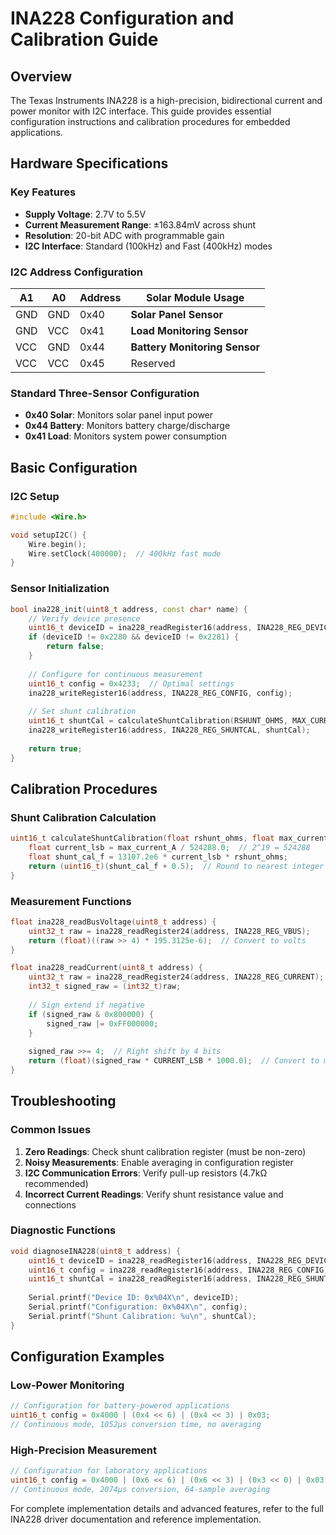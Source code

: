 # INA228 Configuration and Calibration Guide

## Overview

The Texas Instruments INA228 is a high-precision, bidirectional current and power monitor with I2C interface. This guide provides essential configuration instructions and calibration procedures for embedded applications.

## Hardware Specifications

### Key Features
- **Supply Voltage**: 2.7V to 5.5V
- **Current Measurement Range**: ±163.84mV across shunt
- **Resolution**: 20-bit ADC with programmable gain
- **I2C Interface**: Standard (100kHz) and Fast (400kHz) modes

### I2C Address Configuration

| A1 | A0 | Address | Solar Module Usage |
|----|----|---------|--------------------|
| GND | GND | 0x40 | **Solar Panel Sensor** |
| GND | VCC | 0x41 | **Load Monitoring Sensor** |
| VCC | GND | 0x44 | **Battery Monitoring Sensor** |
| VCC | VCC | 0x45 | Reserved |

### Standard Three-Sensor Configuration
- **0x40 Solar**: Monitors solar panel input power
- **0x44 Battery**: Monitors battery charge/discharge
- **0x41 Load**: Monitors system power consumption

## Basic Configuration

### I2C Setup
```cpp
#include <Wire.h>

void setupI2C() {
    Wire.begin();
    Wire.setClock(400000);  // 400kHz fast mode
}
```

### Sensor Initialization
```cpp
bool ina228_init(uint8_t address, const char* name) {
    // Verify device presence
    uint16_t deviceID = ina228_readRegister16(address, INA228_REG_DEVICEID);
    if (deviceID != 0x2280 && deviceID != 0x2281) {
        return false;
    }
    
    // Configure for continuous measurement
    uint16_t config = 0x4233;  // Optimal settings
    ina228_writeRegister16(address, INA228_REG_CONFIG, config);
    
    // Set shunt calibration
    uint16_t shuntCal = calculateShuntCalibration(RSHUNT_OHMS, MAX_CURRENT_A);
    ina228_writeRegister16(address, INA228_REG_SHUNTCAL, shuntCal);
    
    return true;
}
```

## Calibration Procedures

### Shunt Calibration Calculation
```cpp
uint16_t calculateShuntCalibration(float rshunt_ohms, float max_current_A) {
    float current_lsb = max_current_A / 524288.0;  // 2^19 = 524288
    float shunt_cal_f = 13107.2e6 * current_lsb * rshunt_ohms;
    return (uint16_t)(shunt_cal_f + 0.5);  // Round to nearest integer
}
```

### Measurement Functions
```cpp
float ina228_readBusVoltage(uint8_t address) {
    uint32_t raw = ina228_readRegister24(address, INA228_REG_VBUS);
    return (float)((raw >> 4) * 195.3125e-6);  // Convert to volts
}

float ina228_readCurrent(uint8_t address) {
    uint32_t raw = ina228_readRegister24(address, INA228_REG_CURRENT);
    int32_t signed_raw = (int32_t)raw;
    
    // Sign extend if negative
    if (signed_raw & 0x800000) {
        signed_raw |= 0xFF000000;
    }
    
    signed_raw >>= 4;  // Right shift by 4 bits
    return (float)(signed_raw * CURRENT_LSB * 1000.0);  // Convert to mA
}
```

## Troubleshooting

### Common Issues

1. **Zero Readings**: Check shunt calibration register (must be non-zero)
2. **Noisy Measurements**: Enable averaging in configuration register
3. **I2C Communication Errors**: Verify pull-up resistors (4.7kΩ recommended)
4. **Incorrect Current Readings**: Verify shunt resistance value and connections

### Diagnostic Functions
```cpp
void diagnoseINA228(uint8_t address) {
    uint16_t deviceID = ina228_readRegister16(address, INA228_REG_DEVICEID);
    uint16_t config = ina228_readRegister16(address, INA228_REG_CONFIG);
    uint16_t shuntCal = ina228_readRegister16(address, INA228_REG_SHUNTCAL);
    
    Serial.printf("Device ID: 0x%04X\n", deviceID);
    Serial.printf("Configuration: 0x%04X\n", config);
    Serial.printf("Shunt Calibration: %u\n", shuntCal);
}
```

## Configuration Examples

### Low-Power Monitoring
```cpp
// Configuration for battery-powered applications
uint16_t config = 0x4000 | (0x4 << 6) | (0x4 << 3) | 0x03;
// Continuous mode, 1052µs conversion time, no averaging
```

### High-Precision Measurement
```cpp
// Configuration for laboratory applications
uint16_t config = 0x4000 | (0x6 << 6) | (0x6 << 3) | (0x3 << 0) | 0x03;
// Continuous mode, 2074µs conversion, 64-sample averaging
```

For complete implementation details and advanced features, refer to the full INA228 driver documentation and reference implementation.